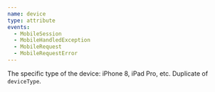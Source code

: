 ```yaml
---
name: device
type: attribute
events:
  - MobileSession
  - MobileHandledException
  - MobileRequest
  - MobileRequestError
---
```


The specific type of the device: iPhone 8, iPad Pro, etc. Duplicate of `deviceType`.